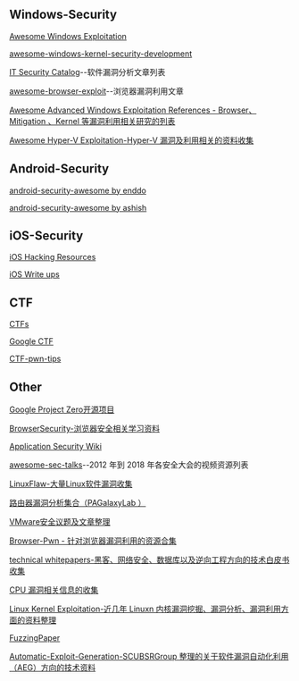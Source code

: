## Windows-Security

[Awesome Windows Exploitation](https://github.com/enddo/awesome-windows-exploitation)

[awesome-windows-kernel-security-development](https://github.com/ExpLife0011/awesome-windows-kernel-security-development)

[IT Security Catalog](https://gerkis.gitlab.io/it-sec-catalog/)--软件漏洞分析文章列表

[awesome-browser-exploit](https://github.com/Escapingbug/awesome-browser-exploit)--浏览器漏洞利用文章

[Awesome Advanced Windows Exploitation References -  Browser、Mitigation 、Kernel 等漏洞利用相关研究的列表](https://github.com/yeyintminthuhtut/Awesome-Advanced-Windows-Exploitation-References)

[Awesome Hyper-V Exploitation-Hyper-V 漏洞及利用相关的资料收集](https://github.com/shogunlab/awesome-hyper-v-exploitation)


## Android-Security

[android-security-awesome by enddo](https://github.com/enddo/android-security-awesome)

[android-security-awesome by ashish](https://github.com/ashishb/android-security-awesome)


## iOS-Security

[iOS Hacking Resources](https://github.com/Siguza/ios-resources)

[iOS Write ups](https://github.com/writeups/iOS/)

## CTF

[CTFs](https://github.com/ctfs/)

[Google CTF](https://github.com/google/google-ctf)

[CTF-pwn-tips](https://github.com/Naetw/CTF-pwn-tips)


## Other

[Google Project Zero开源项目](https://github.com/googleprojectzero/)

[BrowserSecurity-浏览器安全相关学习资料](https://github.com/wnagzihxa1n/BrowserSecurity/blob/master/%E5%AD%A6%E4%B9%A0%E8%B5%84%E6%96%99.md/)

[Application Security Wiki](https://appsecwiki.com/)

[ awesome-sec-talks](https://github.com/PaulSec/awesome-sec-talks/)--2012 年到 2018 年各安全大会的视频资源列表

[LinuxFlaw-大量Linux软件漏洞收集](https://github.com/VulnReproduction/LinuxFlaw)

[路由器漏洞分析集合（PAGalaxyLab ）](https://github.com/PAGalaxyLab/VulInfo)

[VMware安全议题及文章整理](https://github.com/xairy/vmware-exploitation/)

[Browser-Pwn  - 针对浏览器漏洞利用的资源合集](https://github.com/m1ghtym0/browser-pwn)

[technical whitepapers-黑客、网络安全、数据库以及逆向工程方向的技术白皮书收集](https://github.com/trimstray/technical-whitepapers)

[CPU 漏洞相关信息的收集](https://github.com/houjingyi233/CPU-vulnerabiility-collections)

[Linux Kernel Exploitation-近几年 Linuxn 内核漏洞挖掘、漏洞分析、漏洞利用方面的资料整理](https://github.com/xairy/linux-kernel-exploitation)

[FuzzingPaper](https://github.com/wcventure/FuzzingPaper)

[Automatic-Exploit-Generation-SCUBSRGroup 整理的关于软件漏洞自动化利用（AEG）方向的技术资料](https://github.com/SCUBSRGroup/Automatic-Exploit-Generation)
